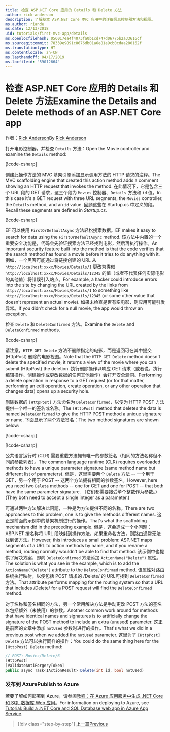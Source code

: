 ```yaml
---
title: 检查 ASP.NET Core 应用的 Details 和 Delete 方法
author: rick-anderson
description: 了解基本 ASP.NET Core MVC 应用中的详细信息控制器方法和视图。
ms.author: riande
ms.date: 12/13/2018
uid: tutorials/first-mvc-app/details
ms.openlocfilehash: 056017ea4f4073fa0b1cd747d06775b2a33616cf
ms.sourcegitcommit: 78339e9891c8676db01a6e81e9cb0cdaa280162f
ms.translationtype: HT
ms.contentlocale: zh-CN
ms.lasthandoff: 04/17/2019
ms.locfileid: "59012664"
---
```

# <a name="examine-the-details-and-delete-methods-of-an-aspnet-core-app"></a><span data-ttu-id="8f9c5-103">检查 ASP.NET Core 应用的 Details 和 Delete 方法</span><span class="sxs-lookup"><span data-stu-id="8f9c5-103">Examine the Details and Delete methods of an ASP.NET Core app</span></span>

<span data-ttu-id="8f9c5-104">作者：[Rick Anderson](https://twitter.com/RickAndMSFT)</span><span class="sxs-lookup"><span data-stu-id="8f9c5-104">By [Rick Anderson](https://twitter.com/RickAndMSFT)</span></span>

<span data-ttu-id="8f9c5-105">打开电影控制器，并检查 `Details` 方法：</span><span class="sxs-lookup"><span data-stu-id="8f9c5-105">Open the Movie controller and examine the `Details` method:</span></span>

[!code-csharp[](start-mvc/sample/MvcMovie22/Controllers/MoviesController.cs?name=snippet_details)]

<span data-ttu-id="8f9c5-106">创建此操作方法的 MVC 基架引擎添加显示调用方法的 HTTP 请求的注释。</span><span class="sxs-lookup"><span data-stu-id="8f9c5-106">The MVC scaffolding engine that created this action method adds a comment showing an HTTP request that invokes the method.</span></span> <span data-ttu-id="8f9c5-107">在此情况下，它是包含三个 URL 段的 GET 请求，这三个段为 `Movies` 控制器、`Details` 方法和 `id` 值。</span><span class="sxs-lookup"><span data-stu-id="8f9c5-107">In this case it's a GET request with three URL segments, the `Movies` controller, the `Details` method, and an `id` value.</span></span> <span data-ttu-id="8f9c5-108">回顾这些在 Startup.cs 中定义的段。</span><span class="sxs-lookup"><span data-stu-id="8f9c5-108">Recall these segments are defined in *Startup.cs*.</span></span>

[!code-csharp[](start-mvc/sample/MvcMovie/Startup.cs?highlight=5&name=snippet_1)]

<span data-ttu-id="8f9c5-109">EF 可以使用 `FirstOrDefaultAsync` 方法轻松搜索数据。</span><span class="sxs-lookup"><span data-stu-id="8f9c5-109">EF makes it easy to search for data using the `FirstOrDefaultAsync` method.</span></span> <span data-ttu-id="8f9c5-110">该方法中内置的一个重要安全功能是，代码会先验证搜索方法已经找到电影，然后再执行操作。</span><span class="sxs-lookup"><span data-stu-id="8f9c5-110">An important security feature built into the method is that the code verifies that the search method has found a movie before it tries to do anything with it.</span></span> <span data-ttu-id="8f9c5-111">例如，一个黑客可能通过将链接创建的 URL 从 `http://localhost:xxxx/Movies/Details/1` 更改为类似 `http://localhost:xxxx/Movies/Details/12345` 的值（或者不代表任何实际电影的其他值）将错误引入站点。</span><span class="sxs-lookup"><span data-stu-id="8f9c5-111">For example, a hacker could introduce errors into the site by changing the URL created by the links from `http://localhost:xxxx/Movies/Details/1` to something like  `http://localhost:xxxx/Movies/Details/12345` (or some other value that doesn't represent an actual movie).</span></span> <span data-ttu-id="8f9c5-112">如果未检查是否有空电影，则应用可能引发异常。</span><span class="sxs-lookup"><span data-stu-id="8f9c5-112">If you didn't check for a null movie, the app would throw an exception.</span></span>

<span data-ttu-id="8f9c5-113">检查 `Delete` 和 `DeleteConfirmed` 方法。</span><span class="sxs-lookup"><span data-stu-id="8f9c5-113">Examine the `Delete` and `DeleteConfirmed` methods.</span></span>

[!code-csharp[](start-mvc/sample/MvcMovie22/Controllers/MoviesController.cs?name=snippet_delete)]

<span data-ttu-id="8f9c5-114">请注意，`HTTP GET Delete` 方法不删除指定的电影，而是返回可在其中提交 (HttpPost) 删除的电影视图。</span><span class="sxs-lookup"><span data-stu-id="8f9c5-114">Note that the `HTTP GET Delete` method doesn't delete the specified movie, it returns a view of the movie where you can submit (HttpPost) the deletion.</span></span> <span data-ttu-id="8f9c5-115">执行删除操作以响应 GET 请求（或者说，执行编辑操作、创建操作或更改数据的任何其他操作）会打开安全漏洞。</span><span class="sxs-lookup"><span data-stu-id="8f9c5-115">Performing a delete operation in response to a GET request (or for that matter, performing an edit operation, create operation, or any other operation that changes data) opens up a security hole.</span></span>

<span data-ttu-id="8f9c5-116">删除数据的 `[HttpPost]` 方法命名为 `DeleteConfirmed`，以便为 HTTP POST 方法提供一个唯一的签名或名称。</span><span class="sxs-lookup"><span data-stu-id="8f9c5-116">The `[HttpPost]` method that deletes the data is named `DeleteConfirmed` to give the HTTP POST method a unique signature or name.</span></span> <span data-ttu-id="8f9c5-117">下面显示了两个方法签名：</span><span class="sxs-lookup"><span data-stu-id="8f9c5-117">The two method signatures are shown below:</span></span>

[!code-csharp[](start-mvc/sample/MvcMovie/Controllers/MoviesController.cs?name=snippet_delete2)]

[!code-csharp[](start-mvc/sample/MvcMovie/Controllers/MoviesController.cs?name=snippet_delete3)]

<span data-ttu-id="8f9c5-118">公共语言运行时 (CLR) 需要重载方法拥有唯一的参数签名（相同的方法名称但不同的参数列表）。</span><span class="sxs-lookup"><span data-stu-id="8f9c5-118">The common language runtime (CLR) requires overloaded methods to have a unique parameter signature (same method name but different list of parameters).</span></span> <span data-ttu-id="8f9c5-119">但是，这里需要两个 `Delete` 方法 -- 一个用于 GET，另一个用于 POST -- 这两个方法拥有相同的参数签名。</span><span class="sxs-lookup"><span data-stu-id="8f9c5-119">However, here you need two `Delete` methods -- one for GET and one for POST -- that both have the same parameter signature.</span></span> <span data-ttu-id="8f9c5-120">（它们都需要接受单个整数作为参数。）</span><span class="sxs-lookup"><span data-stu-id="8f9c5-120">(They both need to accept a single integer as a parameter.)</span></span>

<span data-ttu-id="8f9c5-121">可通过两种方法解决此问题，一种是为方法提供不同的名称。</span><span class="sxs-lookup"><span data-stu-id="8f9c5-121">There are two approaches to this problem, one is to give the methods different names.</span></span> <span data-ttu-id="8f9c5-122">这正是前面的示例中的基架机制进行的操作。</span><span class="sxs-lookup"><span data-stu-id="8f9c5-122">That's what the scaffolding mechanism did in the preceding example.</span></span> <span data-ttu-id="8f9c5-123">但是，这会造成一个小问题：ASP.NET 按名称将 URL 段映射到操作方法，如果重命名方法，则路由通常无法找到该方法。</span><span class="sxs-lookup"><span data-stu-id="8f9c5-123">However, this introduces a small problem: ASP.NET maps segments of a URL to action methods by name, and if you rename a method, routing normally wouldn't be able to find that method.</span></span> <span data-ttu-id="8f9c5-124">该示例中也提供了解决方案，即向 `DeleteConfirmed` 方法添加 `ActionName("Delete")` 属性。</span><span class="sxs-lookup"><span data-stu-id="8f9c5-124">The solution is what you see in the example, which is to add the `ActionName("Delete")` attribute to the `DeleteConfirmed` method.</span></span> <span data-ttu-id="8f9c5-125">该属性对路由系统执行映射，以便包括 POST 请求的 /Delete/ 的 URL可找到 `DeleteConfirmed` 方法。</span><span class="sxs-lookup"><span data-stu-id="8f9c5-125">That attribute performs mapping for the routing system so that a URL that includes /Delete/ for a POST request will find the `DeleteConfirmed` method.</span></span>

<span data-ttu-id="8f9c5-126">对于名称和签名相同的方法，另一个常用解决方法是手动更改 POST 方法的签名以包括额外（未使用）的参数。</span><span class="sxs-lookup"><span data-stu-id="8f9c5-126">Another common work around for methods that have identical names and signatures is to artificially change the signature of the POST method to include an extra (unused) parameter.</span></span> <span data-ttu-id="8f9c5-127">这正是前面的文章中添加 `notUsed` 参数时进行的操作。</span><span class="sxs-lookup"><span data-stu-id="8f9c5-127">That's what we did in a previous post when we added the `notUsed` parameter.</span></span> <span data-ttu-id="8f9c5-128">这里为了 `[HttpPost] Delete` 方法可以执行同样的操作：</span><span class="sxs-lookup"><span data-stu-id="8f9c5-128">You could do the same thing here for the `[HttpPost] Delete` method:</span></span>

```csharp
// POST: Movies/Delete/6
[HttpPost]
[ValidateAntiForgeryToken]
public async Task<IActionResult> Delete(int id, bool notUsed)
```

### <a name="publish-to-azure"></a><span data-ttu-id="8f9c5-129">发布到 Azure</span><span class="sxs-lookup"><span data-stu-id="8f9c5-129">Publish to Azure</span></span>

<span data-ttu-id="8f9c5-130">若要了解如何部署到 Azure，请参阅[教程：在 Azure 应用服务中生成 .NET Core 和 SQL 数据库 Web 应用](/azure/app-service/app-service-web-tutorial-dotnetcore-sqldb)。</span><span class="sxs-lookup"><span data-stu-id="8f9c5-130">For information on deploying to Azure, see [Tutorial: Build a .NET Core and SQL Database web app in Azure App Service](/azure/app-service/app-service-web-tutorial-dotnetcore-sqldb).</span></span>

> [!div class="step-by-step"]
> [<span data-ttu-id="8f9c5-131">上一篇</span><span class="sxs-lookup"><span data-stu-id="8f9c5-131">Previous</span></span>](validation.md)
